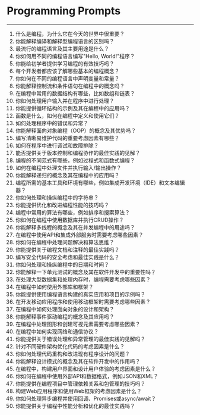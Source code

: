 # Programming Prompts
---

1. 什么是编程，为什么它在今天的世界中很重要？
2. 你能解释编译和解释型编程语言的区别吗？
3. 最流行的编程语言及其主要用途是什么？
4. 你如何用不同的编程语言编写"Hello, World!"程序？
5. 你能给初学者提供学习编程的有效技巧吗？
6. 每个开发者都应该了解哪些基本的编程概念？
7. 你如何在不同的编程语言中声明变量和常量？
8. 你能解释控制流和条件语句在编程中的概念吗？
9. 在编程中常用的数据结构有哪些，比如数组和链表？
10. 你如何处理用户输入并在程序中进行处理？
11. 你能提供循环结构的示例及其在编程中的应用吗？
12. 函数是什么，如何在编程中定义和使用它们？
13. 如何处理程序中的错误和异常？
14. 你能解释面向对象编程（OOP）的概念及其优势吗？
15. 编写清晰易维护代码的重要考虑因素有哪些？
16. 如何在程序中进行调试和故障排除？
17. 能否提供关于版本控制和编程协作的最佳实践的见解？
18. 编程的不同范式有哪些，例如过程式和函数式编程？
19. 如何在编程中处理文件并执行输入/输出操作？
20. 你能解释递归的概念及其在编程中的应用吗？
21. 编程所需的基本工具和环境有哪些，例如集成开发环境（IDE）和文本编辑器？
22. 你如何处理和操纵编程中的字符串？
23. 你能提供优化和改进编程性能的技巧吗？
24. 编程中常用的算法有哪些，例如排序和搜索算法？
25. 你如何在编程中使用数据库并执行CRUD操作？
26. 你能解释多线程的概念及其在并发编程中的用途吗？
27. 在编程中使用API和集成外部服务时需要考虑哪些因素？
28. 你如何在编程中处理问题解决和算法思维？
29. 你能提供关于编程文档和注释的最佳实践吗？
30. 编写安全代码的安全考虑和最佳实践是什么？
31. 你如何处理和操纵编程中的日期和时间？
32. 你能解释一下单元测试的概念及其在软件开发中的重要性吗？
33. 在处理大型数据集和处理内存时，编程需要考虑哪些因素？
34. 在编程中如何使用外部库和框架？
35. 你能提供使用编程语言构建的真实应用和项目的示例吗？
36. 在开发移动应用程序和使用移动框架时需要考虑哪些因素？
37. 在编程中如何处理面向对象的设计和架构？
38. 你能解释事件驱动编程的概念及其应用吗？
39. 在编程中处理图形和创建可视元素需要考虑哪些因素？
40. 在编程中如何实现网络和通信协议？
41. 你能提供关于错误处理和异常管理的最佳实践的见解吗？
42. 针对不同硬件架构优化代码的考虑因素是什么？
43. 你如何处理代码重构和改进现有程序设计的问题？
44. 你能解释设计模式的概念及其在软件开发中的作用吗？
45. 在编程中，构建用户界面和设计用户体验的考虑因素是什么？
46. 你如何在编程中使用外部API和数据格式，例如JSON和XML？
47. 你能提供在编程项目中管理依赖关系和包管理的技巧吗？
48. 构建Web应用程序和使用Web框架的考虑因素是什么？
49. 你如何处理异步编程并使用回调、Promises或async/await？
50. 你能提供关于编程中性能分析和优化的最佳实践吗？